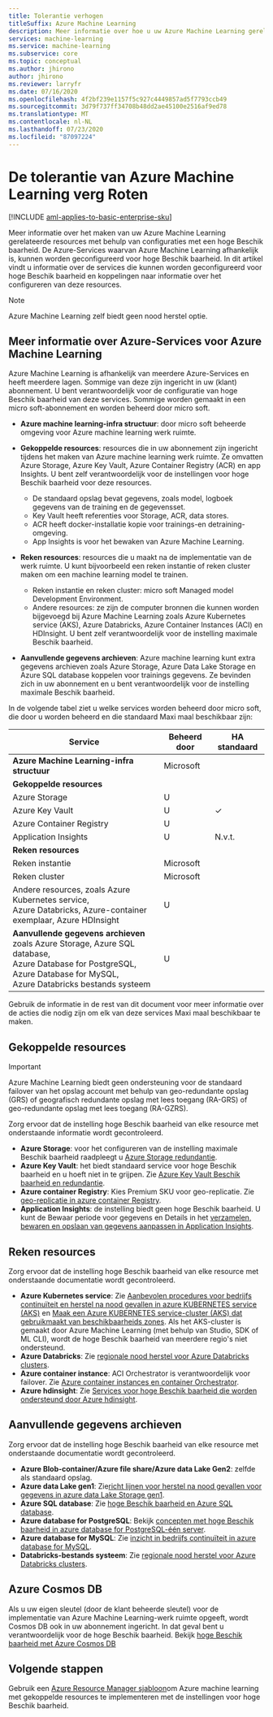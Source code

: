 ```yaml
---
title: Tolerantie verhogen
titleSuffix: Azure Machine Learning
description: Meer informatie over hoe u uw Azure Machine Learning gerelateerde resources flexibeler maakt voor storingen met behulp van een configuratie met hoge Beschik baarheid.
services: machine-learning
ms.service: machine-learning
ms.subservice: core
ms.topic: conceptual
ms.author: jhirono
author: jhirono
ms.reviewer: larryfr
ms.date: 07/16/2020
ms.openlocfilehash: 4f2bf239e1157f5c927c4449857ad5f7793ccb49
ms.sourcegitcommit: 3d79f737ff34708b48dd2ae45100e2516af9ed78
ms.translationtype: MT
ms.contentlocale: nl-NL
ms.lasthandoff: 07/23/2020
ms.locfileid: "87097224"
---
```

# <a name="increase-the-resiliency-of-azure-machine-learning"></a>De tolerantie van Azure Machine Learning verg Roten

[!INCLUDE [aml-applies-to-basic-enterprise-sku](../../includes/aml-applies-to-basic-enterprise-sku.md)]

Meer informatie over het maken van uw Azure Machine Learning gerelateerde resources met behulp van configuraties met een hoge Beschik baarheid. De Azure-Services waarvan Azure Machine Learning afhankelijk is, kunnen worden geconfigureerd voor hoge Beschik baarheid. In dit artikel vindt u informatie over de services die kunnen worden geconfigureerd voor hoge Beschik baarheid en koppelingen naar informatie over het configureren van deze resources.

> [!NOTE]
> Azure Machine Learning zelf biedt geen nood herstel optie.

## <a name="understand-azure-services-for-azure-machine-learning"></a>Meer informatie over Azure-Services voor Azure Machine Learning

Azure Machine Learning is afhankelijk van meerdere Azure-Services en heeft meerdere lagen. Sommige van deze zijn ingericht in uw (klant) abonnement. U bent verantwoordelijk voor de configuratie van hoge Beschik baarheid van deze services. Sommige worden gemaakt in een micro soft-abonnement en worden beheerd door micro soft.

* **Azure machine learning-infra structuur**: door micro soft beheerde omgeving voor Azure machine learning werk ruimte.

* **Gekoppelde resources**: resources die in uw abonnement zijn ingericht tijdens het maken van Azure machine learning werk ruimte. Ze omvatten Azure Storage, Azure Key Vault, Azure Container Registry (ACR) en app Insights. U bent zelf verantwoordelijk voor de instellingen voor hoge Beschik baarheid voor deze resources.
  * De standaard opslag bevat gegevens, zoals model, logboek gegevens van de training en de gegevensset.
  * Key Vault heeft referenties voor Storage, ACR, data stores.
  * ACR heeft docker-installatie kopie voor trainings-en detraining-omgeving.
  * App Insights is voor het bewaken van Azure Machine Learning.

* **Reken resources**: resources die u maakt na de implementatie van de werk ruimte. U kunt bijvoorbeeld een reken instantie of reken cluster maken om een machine learning model te trainen.
  * Reken instantie en reken cluster: micro soft Managed model Development Environment.
  * Andere resources: ze zijn de computer bronnen die kunnen worden bijgevoegd bij Azure Machine Learning zoals Azure Kubernetes service (AKS), Azure Databricks, Azure Container Instances (ACI) en HDInsight. U bent zelf verantwoordelijk voor de instelling maximale Beschik baarheid.

* **Aanvullende gegevens archieven**: Azure machine learning kunt extra gegevens archieven zoals Azure Storage, Azure Data Lake Storage en Azure SQL database koppelen voor trainings gegevens.  Ze bevinden zich in uw abonnement en u bent verantwoordelijk voor de instelling maximale Beschik baarheid.

In de volgende tabel ziet u welke services worden beheerd door micro soft, die door u worden beheerd en die standaard Maxi maal beschikbaar zijn:

| Service | Beheerd door | HA standaard |
| ----- | ----- | ----- |
| **Azure Machine Learning-infra structuur** | Microsoft | |
| **Gekoppelde resources** |
| Azure Storage | U | |
| Azure Key Vault | U | ✓ |
| Azure Container Registry | U | |
| Application Insights | U | N.v.t. |
| **Reken resources** |
| Reken instantie | Microsoft |  |
| Reken cluster | Microsoft |  |
| Andere resources, zoals Azure Kubernetes service, <br>Azure Databricks, Azure-container exemplaar, Azure HDInsight | U |  |
| **Aanvullende gegevens archieven** zoals Azure Storage, Azure SQL database,<br> Azure Database for PostgreSQL, Azure Database for MySQL, <br>Azure Databricks bestands systeem | U | |

Gebruik de informatie in de rest van dit document voor meer informatie over de acties die nodig zijn om elk van deze services Maxi maal beschikbaar te maken.

## <a name="associated-resources"></a>Gekoppelde resources

> [!IMPORTANT]
> Azure Machine Learning biedt geen ondersteuning voor de standaard failover van het opslag account met behulp van geo-redundante opslag (GRS) of geografisch redundante opslag met lees toegang (RA-GRS) of geo-redundante opslag met lees toegang (RA-GZRS).

Zorg ervoor dat de instelling hoge Beschik baarheid van elke resource met onderstaande informatie wordt gecontroleerd.

* **Azure Storage**: voor het configureren van de instelling maximale Beschik baarheid raadpleegt u [Azure Storage redundantie](https://docs.microsoft.com/azure/storage/common/storage-redundancy).
* **Azure Key Vault**: het biedt standaard service voor hoge Beschik baarheid en u hoeft niet in te grijpen.  Zie [Azure Key Vault Beschik baarheid en redundantie](https://docs.microsoft.com/azure/key-vault/general/disaster-recovery-guidance).
* **Azure container Registry**: Kies Premium SKU voor geo-replicatie. Zie [geo-replicatie in azure container Registry](https://docs.microsoft.com/azure/container-registry/container-registry-geo-replication).
* **Application Insights**: de instelling biedt geen hoge Beschik baarheid. U kunt de Bewaar periode voor gegevens en Details in het [verzamelen, bewaren en opslaan van gegevens aanpassen in Application Insights](https://docs.microsoft.com/azure/azure-monitor/app/data-retention-privacy#how-long-is-the-data-kept).

## <a name="compute-resources"></a>Reken resources

Zorg ervoor dat de instelling hoge Beschik baarheid van elke resource met onderstaande documentatie wordt gecontroleerd.

* **Azure Kubernetes service**: Zie [Aanbevolen procedures voor bedrijfs continuïteit en herstel na nood gevallen in azure KUBERNETES service (AKS)](https://docs.microsoft.com/azure/aks/operator-best-practices-multi-region) en [Maak een Azure KUBERNETES service-cluster (AKS) dat gebruikmaakt van beschikbaarheids zones](https://docs.microsoft.com/azure/aks/availability-zones). Als het AKS-cluster is gemaakt door Azure Machine Learning (met behulp van Studio, SDK of ML CLI), wordt de hoge Beschik baarheid van meerdere regio's niet ondersteund.
* **Azure Databricks**: Zie [regionale nood herstel voor Azure Databricks clusters](https://docs.microsoft.com/azure/azure-databricks/howto-regional-disaster-recovery).
* **Azure container instance**: ACI Orchestrator is verantwoordelijk voor failover. Zie [Azure container instances en container Orchestrator](https://docs.microsoft.com/azure/container-instances/container-instances-orchestrator-relationship).
* **Azure hdinsight**: Zie [Services voor hoge Beschik baarheid die worden ondersteund door Azure hdinsight](https://docs.microsoft.com/azure/hdinsight/hdinsight-high-availability-components).

## <a name="additional-data-stores"></a>Aanvullende gegevens archieven

Zorg ervoor dat de instelling hoge Beschik baarheid van elke resource met onderstaande documentatie wordt gecontroleerd.

* **Azure Blob-container/Azure file share/Azure data Lake Gen2**: zelfde als standaard opslag.
* **Azure data Lake gen1**: Zie[richt lijnen voor herstel na nood gevallen voor gegevens in azure data Lake Storage gen1](https://docs.microsoft.com/azure/data-lake-store/data-lake-store-disaster-recovery-guidance).
* **Azure SQL database**: Zie [hoge Beschik baarheid en Azure SQL database](https://docs.microsoft.com/azure/sql-database/sql-database-high-availability).
* **Azure database for PostgreSQL**: Bekijk [concepten met hoge Beschik baarheid in azure database for PostgreSQL-één server](https://docs.microsoft.com/azure/postgresql/concepts-high-availability).
* **Azure database for MySQL**: Zie [inzicht in bedrijfs continuïteit in azure database for MySQL](https://docs.microsoft.com/azure/mysql/concepts-business-continuity).
* **Databricks-bestands systeem**: Zie [regionale nood herstel voor Azure Databricks clusters](https://docs.microsoft.com/azure/azure-databricks/howto-regional-disaster-recovery).

## <a name="azure-cosmos-db"></a>Azure Cosmos DB

Als u uw eigen sleutel (door de klant beheerde sleutel) voor de implementatie van Azure Machine Learning-werk ruimte opgeeft, wordt Cosmos DB ook in uw abonnement ingericht. In dat geval bent u verantwoordelijk voor de hoge Beschik baarheid. Bekijk [hoge Beschik baarheid met Azure Cosmos DB](https://docs.microsoft.com/azure/cosmos-db/high-availability)

## <a name="next-steps"></a>Volgende stappen

Gebruik een [Azure Resource Manager sjabloon](https://github.com/Azure/azure-quickstart-templates/tree/master/201-machine-learning-advanced)om Azure machine learning met gekoppelde resources te implementeren met de instellingen voor hoge Beschik baarheid.